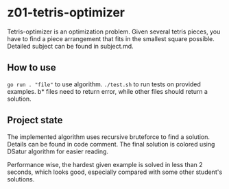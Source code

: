 # z01-tetris-optimizer

Tetris-optimizer is an optimization problem. Given several tetris pieces, you have to find a piece arrangement that fits in the smallest square possible. Detailed subject can be found in subject.md.

## How to use

`go run . "file"` to use algorithm.
`./test.sh` to run tests on provided examples. b* files need to return error, while other files should return a solution.

## Project state

The implemented algorithm uses recursive bruteforce to find a solution. Details can be found in code comment. The final solution is colored using DSatur algorithm for easier reading.

Performance wise, the hardest given example is solved in less than 2 seconds, which looks good, especially compared with some other student's solutions.